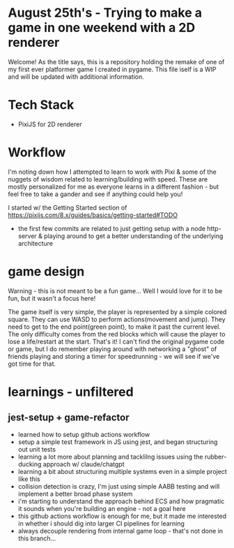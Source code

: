 # August 25th's - Trying to make a game in one weekend with a 2D renderer
Welcome! As the title says, this is a repository holding the remake of one of my first ever platformer game I created in pygame. 
This file iself is a WIP and will be updated with additional information.


# Tech Stack
- PixiJS for 2D renderer

# Workflow
I'm noting down how I attempted to learn to work with Pixi & some of the nuggets of wisdom related to learning/building with speed. These are mostly personalized for me as everyone learns in a different fashion - but feel free to take a gander and see if anything could help you!

I started w/ the Getting Started section of https://pixijs.com/8.x/guides/basics/getting-started#TODO
- the first few commits are related to just getting setup with a node http-server & playing around to get a better understanding of the underlying architecture


# game design
Warning - this is not meant to be a fun game... Well I would love for it to be fun, but it wasn't a focus here!

The game itself is very simple, the player is represented by a simple colored square. They can use WASD to perform actions(movement and jump).
They need to get to the end point(green point), to make it past the current level. The only difficulty comes from the red blocks which will cause the player to lose a life/restart at the start.
That's it! I can't find the original pygame code or game, but I do remember playing around with networking a "ghost" of friends playing and storing a timer for speedrunning - we will see if we've got time for that.

# learnings - unfiltered 

## jest-setup + game-refactor
- learned how to setup github actions workflow
- setup a simple test framework in JS using jest, and began structuring out unit tests
- learning a lot more about planning and tacklilng issues using the rubber-ducking approach w/ claude/chatgpt
- learning a bit about structuring multiple systems even in a simple project like this
- collision detection is crazy, I'm just using simple AABB testing and will implement a better broad phase system
- i'm starting to understand the approach behind ECS and how pragmatic it sounds when you're building an engine - not a goal here
- this github actions workflow is enough for me, but it made me interested in whether i should dig into larger CI pipelines for learning
- always decouple rendering from internal game loop - that's not done in this branch...
